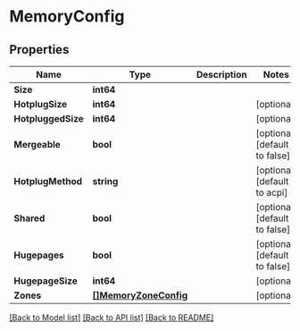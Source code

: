 # MemoryConfig

## Properties

Name | Type | Description | Notes
------------ | ------------- | ------------- | -------------
**Size** | **int64** |  |
**HotplugSize** | **int64** |  | [optional]
**HotpluggedSize** | **int64** |  | [optional]
**Mergeable** | **bool** |  | [optional] [default to false]
**HotplugMethod** | **string** |  | [optional] [default to acpi]
**Shared** | **bool** |  | [optional] [default to false]
**Hugepages** | **bool** |  | [optional] [default to false]
**HugepageSize** | **int64** |  | [optional]
**Zones** | [**[]MemoryZoneConfig**](MemoryZoneConfig.md) |  | [optional]

[[Back to Model list]](../README.md#documentation-for-models) [[Back to API list]](../README.md#documentation-for-api-endpoints) [[Back to README]](../README.md)


